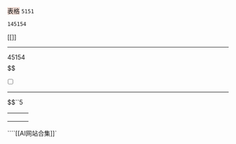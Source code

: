 

<span style="background:rgba(163, 67, 31, 0.2)">表格</span>
`5151`

```145145
145154

```
[[]]







---

$45154$
$$
$$
$$
$$
$$
- [ ] $$
$$
$$
$$
$$
$$
---

$$``5

|     |     |     |
| --- | --- | --- |
|     |     |     |
|     |     |     |
|     |     |     |

````[[AI网站合集]]`

```
